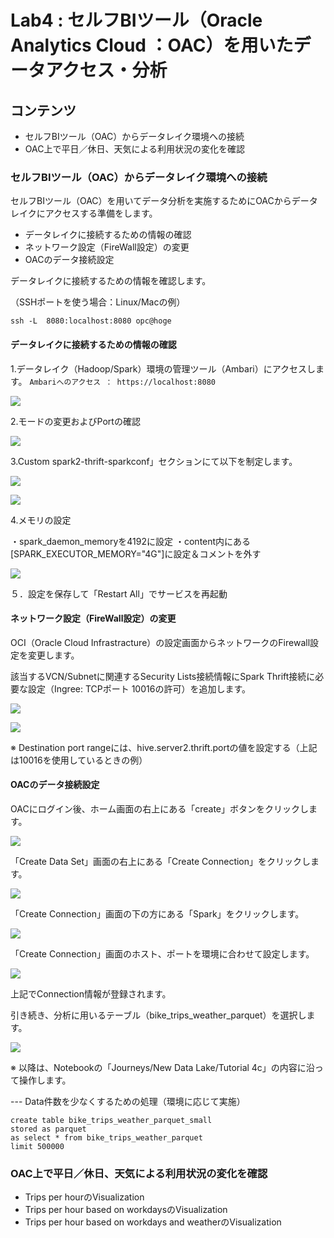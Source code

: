# Lab4 : セルフBIツール（Oracle Analytics Cloud ：OAC）を用いたデータアクセス・分析

## コンテンツ

- セルフBIツール（OAC）からデータレイク環境への接続
- OAC上で平日／休日、天気による利用状況の変化を確認



### セルフBIツール（OAC）からデータレイク環境への接続

セルフBIツール（OAC）を用いてデータ分析を実施するためにOACからデータレイクにアクセスする準備をします。

- データレイクに接続するための情報の確認
- ネットワーク設定（FireWall設定）の変更
- OACのデータ接続設定

データレイクに接続するための情報を確認します。

（SSHポートを使う場合：Linux/Macの例）

```
ssh -L  8080:localhost:8080 opc@hoge
```

#### データレイクに接続するための情報の確認

1.データレイク（Hadoop/Spark）環境の管理ツール（Ambari）にアクセスします。
`Ambariへのアクセス ： https://localhost:8080`

![](https://camo.githubusercontent.com/797d8a4b3d9bad6012c969fdf41c0fc7465d764d/68747470733a2f2f7777772e657665726e6f74652e636f6d2f73686172642f7336322f73682f30306333303738382d323737372d346464652d383636652d6161346564653965353838642f623539373666393064393563313837332f7265732f32633362653233622d653236322d346266342d383465652d6532333637326465666264332f736b697463682e706e67)

2.モードの変更およびPortの確認

![](https://camo.githubusercontent.com/2bd2983710a2e47acffd4d95b5e2663a38ed5be4/68747470733a2f2f7777772e657665726e6f74652e636f6d2f73686172642f7336322f73682f66343266666362352d316164322d343638622d396461372d6436643039613462613537372f386432613763626262623466356663332f7265732f35363132386433302d313435392d346433312d396538382d3634393437383565653535332f736b697463682e706e67)

3.Custom spark2-thrift-sparkconf」セクションにて以下を制定します。 

![](https://camo.githubusercontent.com/8a3e9d25344810356f58648808fbee26b4fb62b2/68747470733a2f2f7777772e657665726e6f74652e636f6d2f73686172642f7336322f73682f66303666353830372d306334622d346538372d623730322d3964303032623164383936392f646133336565373233393736363531662f7265732f39316231336538382d383136652d346561392d396361322d3534333331353765656431302f736b697463682e706e67)

![](https://camo.githubusercontent.com/8024d20fff8e036556723b08250a0ae33d4439e0/68747470733a2f2f7777772e657665726e6f74652e636f6d2f73686172642f7336322f73682f63306139636532632d376632302d346666652d623232652d3031653237356430646662332f316232386166366331343339646638342f7265732f64383830376133642d346337392d343535342d616637622d6232353263643630343864352f736b697463682e706e67)


4.メモリの設定

・spark_daemon_memoryを4192に設定
・content内にある[SPARK_EXECUTOR_MEMORY="4G"]に設定＆コメントを外す

![](https://camo.githubusercontent.com/0f55b4f3a9ed4c5799f09a50772531112df9e94c/68747470733a2f2f7777772e657665726e6f74652e636f6d2f73686172642f7336322f73682f39366435353062372d323830652d343439362d383333312d3663646264393131613230312f373039373266303930313836643939622f7265732f38613231373065322d336166342d343238312d623535382d3661393361373366643831382f736b697463682e706e67)

５．設定を保存して「Restart All」でサービスを再起動


#### ネットワーク設定（FireWall設定）の変更

OCI（Oracle Cloud Infrastracture）の設定画面からネットワークのFirewall設定を変更します。

該当するVCN/Subnetに関連するSecurity Lists接続情報にSpark Thrift接続に必要な設定（Ingree: TCPポート 10016の許可）を追加します。

![](https://camo.githubusercontent.com/e9278e26c0e74665e07eefcb3b861df6ca192b5f/68747470733a2f2f7777772e657665726e6f74652e636f6d2f73686172642f7336322f73682f38313533336232642d303733652d343330322d613835392d3765353538616436396465382f353665336361373462353766306332302f7265732f39383435663338372d633937652d343664332d393366372d3134396266643130343063372f736b697463682e706e67)

![](https://camo.githubusercontent.com/8f185fb32f68bef8ec0df268b6c4f7d2d4ee55f9/68747470733a2f2f7777772e657665726e6f74652e636f6d2f73686172642f7336322f73682f31633135363564322d663661342d343965332d613461372d6562383537323833653731642f633136333939653166623964616562332f7265732f36373037653863352d393331642d346633392d616631342d3636636632373130363334332f736b697463682e706e67)

※ Destination port rangeには、hive.server2.thrift.portの値を設定する（上記は10016を使用しているときの例）



#### OACのデータ接続設定

OACにログイン後、ホーム画面の右上にある「create」ボタンをクリックします。

![](https://camo.githubusercontent.com/dfa576aedc71585c263f7d584692b647a91934cd/68747470733a2f2f7777772e657665726e6f74652e636f6d2f73686172642f7336322f73682f65626231353362362d616532622d343537302d386164312d6639346663303437383436382f633035663138353737336236303865612f7265732f65643263333462382d353332322d343265662d623864392d6262383264376363623732362f736b697463682e706e67)


「Create Data Set」画面の右上にある「Create Connection」をクリックします。

![](https://camo.githubusercontent.com/da3bd4cde09a6b48199e4d1cef82888a85490d1b/68747470733a2f2f7777772e657665726e6f74652e636f6d2f73686172642f7336322f73682f32363363383864632d326234392d343161662d623132322d6436366330306133393532642f303337396636646331333338616430372f7265732f61323430646264332d636631362d343838652d626335662d3331646462636263323261302f736b697463682e706e67)

「Create Connection」画面の下の方にある「Spark」をクリックします。

![](https://camo.githubusercontent.com/4e85aa143902d60e1e2e6f18a63e778295ce18e4/68747470733a2f2f7777772e657665726e6f74652e636f6d2f73686172642f7336322f73682f34616364636362612d383563332d343639622d393134642d3732633362633132653565362f393536653236376663373634636262642f7265732f63383563623761312d316632322d343264662d623861322d6632313661326361353939622f736b697463682e706e67)



「Create Connection」画面のホスト、ポートを環境に合わせて設定します。

![](https://camo.githubusercontent.com/df5de0704038c4fe0bceddac5fae8e8a7f6b1ef0/68747470733a2f2f7777772e657665726e6f74652e636f6d2f73686172642f7336322f73682f61356132343866322d333235322d346333622d613537652d6430616235303436633565392f653231626236663234353636643962382f7265732f39303364626565622d396531312d343032312d383036362d6332613435353966333264362f736b697463682e706e67)



上記でConnection情報が登録されます。

引き続き、分析に用いるテーブル（bike_trips_weather_parquet）を選択します。



![](https://camo.githubusercontent.com/8cf3aec69b32ca976f2f0cc5c069a37c36e64961/68747470733a2f2f7777772e657665726e6f74652e636f6d2f73686172642f7336322f73682f63373130646638322d323233372d343530392d386334302d6335356431343837333661642f346139656431626438623461636137372f7265732f31396331326666312d383963612d346633342d396565332d3963376435323837666436302f736b697463682e706e67)



※ 以降は、Notebookの「Journeys/New Data Lake/Tutorial 4c」の内容に沿って操作します。


--- Data件数を少なくするための処理（環境に応じて実施）

```
create table bike_trips_weather_parquet_small
stored as parquet
as select * from bike_trips_weather_parquet
limit 500000
```


### OAC上で平日／休日、天気による利用状況の変化を確認

- Trips per hourのVisualization
- Trips per hour based on workdaysのVisualization
- Trips per hour based on workdays and weatherのVisualization


